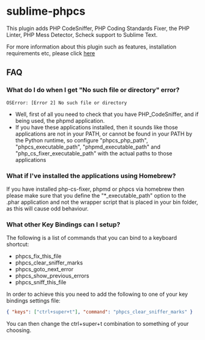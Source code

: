 sublime-phpcs
=============

This plugin adds PHP CodeSniffer, PHP Coding Standards Fixer, the PHP Linter, PHP Mess Detector, Scheck support to Sublime Text.

For more information about this plugin such as features, installation requirements etc, please click [here](http://www.soulbroken.co.uk/code/sublimephpcs/)


FAQ
---

### What do I do when I get "No such file or directory" error?

```
OSError: [Error 2] No such file or directory
```

* Well, first of all you need to check that you have PHP_CodeSniffer, and if being used, the phpmd application.
* If you have these applications installed, then it sounds like those applications are not in your PATH, or cannot be found in your PATH by the Python runtime, so configure "phpcs_php_path", "phpcs_executable_path", "phpmd_executable_path" and "php_cs_fixer_executable_path" with the actual paths to those applications

### What if I've installed the applications using Homebrew?

If you have installed php-cs-fixer, phpmd or phpcs via homebrew then please make sure that you define the "*_executable_path" option to the .phar application and not the wrapper script that is placed in your bin folder, as this will cause odd behaviour.

### What other Key Bindings can I setup?

The following is a list of commands that you can bind to a keyboard shortcut:

* phpcs_fix_this_file
* phpcs_clear_sniffer_marks
* phpcs_goto_next_error
* phpcs_show_previous_errors
* phpcs_sniff_this_file

In order to achieve this you need to add the following to one of your key bindings settings file:

```json
{ "keys": ["ctrl+super+t"], "command": "phpcs_clear_sniffer_marks" }
```

You can then change the ctrl+super+t combination to something of your choosing.
